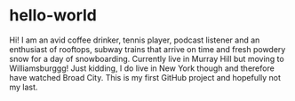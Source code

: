# hello-world
Hi! I am an avid coffee drinker, tennis player, podcast listener and an enthusiast of rooftops, subway trains that arrive on time and fresh powdery snow for a day of snowboarding. Currently live in Murray Hill but moving to Williamsburggg! Just kidding, I do live in New York though and therefore have watched Broad City. This is my first GitHub project and hopefully not my last. 
